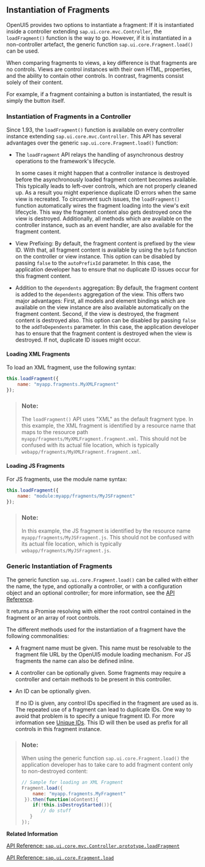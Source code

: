 <!-- loio04129b2798c447368f4c8922c3c33cd7 -->

## Instantiation of Fragments

OpenUI5 provides two options to instantiate a fragment: If it is instantiated inside a controller extending `sap.ui.core.mvc.Controller`, the `loadFragment()` function is the way to go. However, if it is instantiated in a non-controller artefact, the generic function `sap.ui.core.Fragment.load()` can be used.

When comparing fragments to views, a key difference is that fragments are no controls. Views are control instances with their own HTML, properties, and the ability to contain other controls. In contrast, fragments consist solely of their content.

For example, if a fragment containing a button is instantiated, the result is simply the button itself.



<a name="loio04129b2798c447368f4c8922c3c33cd7__section_lby_wsx_lqb"/>

### Instantiation of Fragments in a Controller

Since 1.93, the `loadFragment()` function is available on every controller instance extending `sap.ui.core.mvc.Controller`. This API has several advantages over the generic `sap.ui.core.Fragment.load()` function:

-   The `loadFragment` API relays the handling of asynchronous destroy operations to the framework's lifecycle.

    In some cases it might happen that a controller instance is destroyed before the asynchronously loaded fragment content becomes available. This typically leads to left-over controls, which are not properly cleaned up. As a result you might experience duplicate ID errors when the same view is recreated. To circumvent such issues, the `loadFragment()` function automatically wires the fragment loading into the view's exit lifecycle. This way the fragment content also gets destroyed once the view is destroyed. Additionally, all methods which are available on the controller instance, such as an event handler, are also available for the fragment content.

-   View Prefixing: By default, the fragment content is prefixed by the view ID. With that, all fragment content is available by using the `byId` function on the controller or view instance. This option can be disabled by passing `false` to the `autoPrefixId` parameter. In this case, the application developer has to ensure that no duplicate ID issues occur for this fragment content.

-   Addition to the `dependents` aggregation: By default, the fragment content is added to the `dependents` aggregation of the view. This offers two major advantages: First, all models and element bindings which are available on the view instance are also available automatically on the fragment content. Second, if the view is destroyed, the fragment content is destroyed also. This option can be disabled by passing `false` to the `addToDependents` parameter. In this case, the application developer has to ensure that the fragment content is destroyed when the view is destroyed. If not, duplicate ID issues might occur.




#### Loading XML Fragments

To load an XML fragment, use the following syntax:

```js
this.loadFragment({
    name: "myapp.fragments.MyXMLFragment"
});
```

> ### Note:  
> The `loadFragment()` API uses "XML" as the default fragment type. In this example, the XML fragment is identified by a resource name that maps to the resource path `myapp/fragments/MyXMLFragment.fragment.xml`. This should not be confused with its actual file location, which is typically `webapp/fragments/MyXMLFragment.fragment.xml`.



#### Loading JS Fragments

For JS fragments, use the module name syntax:

```js
this.loadFragment({
    name: "module:myapp/fragments/MyJSFragment"
});
```

> ### Note:  
> In this example, the JS fragment is identified by the resource name `myapp/fragments/MyJSFragment.js`. This should not be confused with its actual file location, which is typically `webapp/fragments/MyJSFragment.js`.



<a name="loio04129b2798c447368f4c8922c3c33cd7__section_wcr_5sx_lqb"/>

### Generic Instantiation of Fragments

The generic function `sap.ui.core.Fragment.load()` can be called with either the name, the type, and optionally a controller, or with a configuration object and an optional controller; for more information, see the [API Reference](https://ui5.sap.com/#/api/sap.ui.core.Fragment/methods/sap.ui.core.Fragment.load). 

It returns a Promise resolving with either the root control contained in the fragment or an array of root controls.

The different methods used for the instantiation of a fragment have the following commonalities:

-   A fragment name must be given. This name must be resolvable to the fragment file URL by the OpenUI5 module loading mechanism. For JS fragments the name can also be defined inline.
-   A controller can be optionally given. Some fragments may require a controller and certain methods to be present in this controller.
-   An ID can be optionally given.

    If no ID is given, any control IDs specified in the fragment are used as is. The repeated use of a fragment can lead to duplicate IDs. One way to avoid that problem is to specify a unique fragment ID. For more information see [Unique IDs](unique-ids-5da591c.md). This ID will then be used as prefix for all controls in this fragment instance.


> ### Note:  
> When using the generic function `sap.ui.core.Fragment.load()` the application developer has to take care to add fragment content only to non-destroyed content:
> 
> ```js
> // Sample for loading an XML Fragment
> Fragment.load({
>     name: "myapp.fragments.MyFragment"
>  }).then(function(oContent){
>     if(!this.isDestroyStarted()){
>        // do stuff
>    }
> });
> ```

**Related Information**  


[API Reference: `sap.ui.core.mvc.Controller.prototype.loadFragment`](https://ui5.sap.com/#/api/sap.ui.core.mvc.Controller/methods/loadFragment)

[API Reference: `sap.ui.core.Fragment.load`](https://ui5.sap.com/#/api/sap.ui.core.Fragment/methods/sap.ui.core.Fragment.load)

